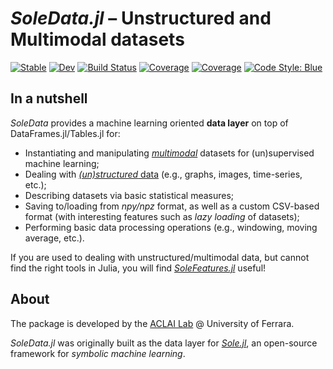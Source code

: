 # *SoleData.jl* – Unstructured and Multimodal datasets

[![Stable](https://img.shields.io/badge/docs-stable-blue.svg)](https://aclai-lab.github.io/SoleData.jl/stable)
[![Dev](https://img.shields.io/badge/docs-dev-blue.svg)](https://aclai-lab.github.io/SoleData.jl/dev)
[![Build Status](https://travis-ci.com/aclai-lab/SoleData.jl.svg?branch=master)](https://travis-ci.com/aclai-lab/SoleData.jl)
[![Coverage](https://codecov.io/gh/aclai-lab/SoleData.jl/branch/master/graph/badge.svg)](https://codecov.io/gh/aclai-lab/SoleData.jl)
[![Coverage](https://coveralls.io/repos/github/aclai-lab/SoleData.jl/badge.svg?branch=master)](https://coveralls.io/github/aclai-lab/SoleData.jl?branch=master)
[![Code Style: Blue](https://img.shields.io/badge/code%20style-blue-4495d1.svg)](https://github.com/invenia/BlueStyle)

## In a nutshell

*SoleData* provides a machine learning oriented **data layer** on top of DataFrames.jl/Tables.jl for:
- Instantiating and manipulating [*multimodal*](https://en.wikipedia.org/wiki/Multimodal_learning) datasets for (un)supervised machine learning;
- Dealing with [*(un)structured* data](https://en.wikipedia.org/wiki/Unstructured_data) (e.g., graphs, images, time-series, etc.);
- Describing datasets via basic statistical measures;
- Saving to/loading from *npy/npz* format, as well as a custom CSV-based format (with interesting features such as *lazy loading* of datasets);
- Performing basic data processing operations (e.g., windowing, moving average, etc.).

If you are used to dealing with unstructured/multimodal data, but cannot find the right tools in Julia,
you will find [*SoleFeatures.jl*](https://github.com/aclai-lab/SoleFeatures.jl/) useful!

## About

The package is developed by the [ACLAI Lab](https://aclai.unife.it/en/) @ University of Ferrara.

*SoleData.jl* was originally built as the data layer for [*Sole.jl*](https://github.com/aclai-lab/Sole.jl), an open-source framework for *symbolic machine learning*.
